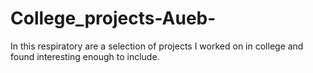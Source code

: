 # College_projects-Aueb-
In this respiratory are a selection of projects I worked on in college and found interesting enough to include.
